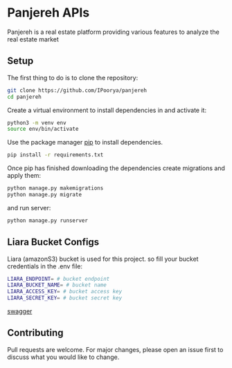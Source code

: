 # Panjereh APIs

Panjereh is a real estate platform providing various features to analyze the real estate market 

## Setup

The first thing to do is to clone the repository:

```bash
git clone https://github.com/IPoorya/panjereh
cd panjereh
```
Create a virtual environment to install dependencies in and activate it:
```bash
python3 -m venv env
source env/bin/activate
```
Use the package manager [pip](https://pip.pypa.io/en/stable/) to install dependencies.

```bash
pip install -r requirements.txt
```
Once pip has finished downloading the dependencies create migrations and apply them:
```bash
python manage.py makemigrations
python manage.py migrate
```

and run server:
```bash
python manage.py runserver
```
## Liara Bucket Configs
Liara (amazonS3) bucket is used for this project. so fill your bucket credentials in the .env file:

```bash
LIARA_ENDPOINT= # bucket endpoint
LIARA_BUCKET_NAME= # bucket name
LIARA_ACCESS_KEY= # bucket access key
LIARA_SECRET_KEY= # bucket secret key
```
[swagger](127.0.0.1:8000/)

## Contributing

Pull requests are welcome. For major changes, please open an issue first
to discuss what you would like to change.